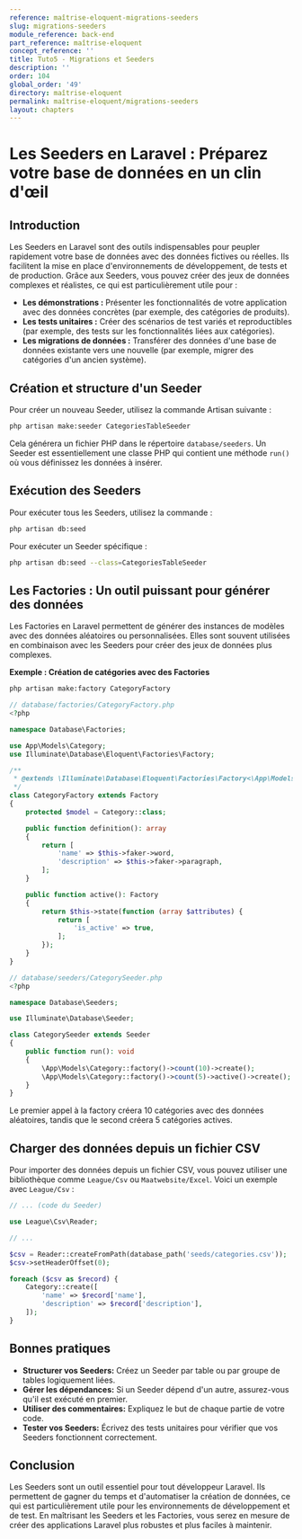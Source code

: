 ```yaml
---
reference: maîtrise-eloquent-migrations-seeders
slug: migrations-seeders
module_reference: back-end
part_reference: maîtrise-eloquent
concept_reference: ''
title: Tuto5 - Migrations et Seeders
description: ''
order: 104
global_order: '49'
directory: maîtrise-eloquent
permalink: maîtrise-eloquent/migrations-seeders
layout: chapters
---
```



# **Les Seeders en Laravel : Préparez votre base de données en un clin d'œil**

## **Introduction**

Les Seeders en Laravel sont des outils indispensables pour peupler rapidement votre base de données avec des données fictives ou réelles. Ils facilitent la mise en place d'environnements de développement, de tests et de production. Grâce aux Seeders, vous pouvez créer des jeux de données complexes et réalistes, ce qui est particulièrement utile pour :

  * **Les démonstrations :** Présenter les fonctionnalités de votre application avec des données concrètes (par exemple, des catégories de produits).
  * **Les tests unitaires :** Créer des scénarios de test variés et reproductibles (par exemple, des tests sur les fonctionnalités liées aux catégories).
  * **Les migrations de données :** Transférer des données d'une base de données existante vers une nouvelle (par exemple, migrer des catégories d'un ancien système).

## **Création et structure d'un Seeder**

Pour créer un nouveau Seeder, utilisez la commande Artisan suivante :

```bash
php artisan make:seeder CategoriesTableSeeder
```

Cela générera un fichier PHP dans le répertoire `database/seeders`. Un Seeder est essentiellement une classe PHP qui contient une méthode `run()` où vous définissez les données à insérer.

## **Exécution des Seeders**

Pour exécuter tous les Seeders, utilisez la commande :

```bash
php artisan db:seed
```

Pour exécuter un Seeder spécifique :

```bash
php artisan db:seed --class=CategoriesTableSeeder
```

## **Les Factories : Un outil puissant pour générer des données**

Les Factories en Laravel permettent de générer des instances de modèles avec des données aléatoires ou personnalisées. Elles sont souvent utilisées en combinaison avec les Seeders pour créer des jeux de données plus complexes.

**Exemple : Création de catégories avec des Factories**


```bash
php artisan make:factory CategoryFactory
```

```php
// database/factories/CategoryFactory.php
<?php

namespace Database\Factories;

use App\Models\Category;
use Illuminate\Database\Eloquent\Factories\Factory;

/**
 * @extends \Illuminate\Database\Eloquent\Factories\Factory<\App\Models\Category>
 */
class CategoryFactory extends Factory
{
    protected $model = Category::class;

    public function definition(): array
    {
        return [
            'name' => $this->faker->word,
            'description' => $this->faker->paragraph,
        ];
    }

    public function active(): Factory
    {
        return $this->state(function (array $attributes) {
            return [
                'is_active' => true,
            ];
        });
    }
}
```

```php
// database/seeders/CategorySeeder.php
<?php

namespace Database\Seeders;

use Illuminate\Database\Seeder;

class CategorySeeder extends Seeder
{
    public function run(): void
    {
        \App\Models\Category::factory()->count(10)->create();
        \App\Models\Category::factory()->count(5)->active()->create();
    }
}
```

Le premier appel à la factory créera 10 catégories avec des données aléatoires, tandis que le second créera 5 catégories actives.

## **Charger des données depuis un fichier CSV**

Pour importer des données depuis un fichier CSV, vous pouvez utiliser une bibliothèque comme `League/Csv` ou `Maatwebsite/Excel`. Voici un exemple avec `League/Csv` :

```php
// ... (code du Seeder)

use League\Csv\Reader;

// ...

$csv = Reader::createFromPath(database_path('seeds/categories.csv'));
$csv->setHeaderOffset(0);

foreach ($csv as $record) {
    Category::create([
        'name' => $record['name'],
        'description' => $record['description'],
    ]);
}
```

## **Bonnes pratiques**

  * **Structurer vos Seeders:** Créez un Seeder par table ou par groupe de tables logiquement liées.
  * **Gérer les dépendances:** Si un Seeder dépend d'un autre, assurez-vous qu'il est exécuté en premier.
  * **Utiliser des commentaires:** Expliquez le but de chaque partie de votre code.
  * **Tester vos Seeders:** Écrivez des tests unitaires pour vérifier que vos Seeders fonctionnent correctement.

## **Conclusion**

Les Seeders sont un outil essentiel pour tout développeur Laravel. Ils permettent de gagner du temps et d'automatiser la création de données, ce qui est particulièrement utile pour les environnements de développement et de test. En maîtrisant les Seeders et les Factories, vous serez en mesure de créer des applications Laravel plus robustes et plus faciles à maintenir.

